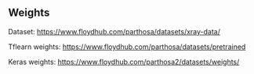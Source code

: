 ## Weights

Dataset: https://www.floydhub.com/parthosa/datasets/xray-data/

Tflearn weights: https://www.floydhub.com/parthosa/datasets/pretrained

Keras weights: https://www.floydhub.com/parthosa2/datasets/weights/